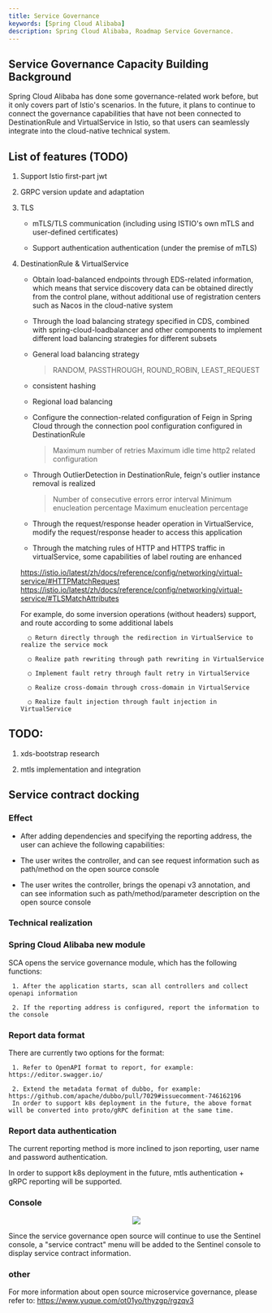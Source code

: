```yaml
---
title: Service Governance
keywords: [Spring Cloud Alibaba]
description: Spring Cloud Alibaba, Roadmap Service Governance.
---
```


## Service Governance Capacity Building Background

Spring Cloud Alibaba has done some governance-related work before, but it only covers part of Istio's scenarios. In the future, it plans to continue to connect the governance capabilities that have not been connected to DestinationRule and VirtualService in Istio, so that users can seamlessly integrate into the cloud-native technical system.

## List of features (TODO)

1. Support Istio first-part jwt

2. GRPC version update and adaptation

3. TLS

    - mTLS/TLS communication (including using ISTIO's own mTLS and user-defined certificates)

    - Support authentication authentication (under the premise of mTLS)

4. DestinationRule & VirtualService

    - Obtain load-balanced endpoints through EDS-related information, which means that service discovery data can be obtained directly from the control plane, without additional use of registration centers such as Nacos in the cloud-native system

    - Through the load balancing strategy specified in CDS, combined with spring-cloud-loadbalancer and other components to implement different load balancing strategies for different subsets

    - General load balancing strategy

      > RANDOM, PASSTHROUGH, ROUND_ROBIN, LEAST_REQUEST

    - consistent hashing
    - Regional load balancing

    - Configure the connection-related configuration of Feign in Spring Cloud through the connection pool configuration configured in DestinationRule

      > Maximum number of retries
      > Maximum idle time
      > http2 related configuration

    - Through OutlierDetection in DestinationRule, feign's outlier instance removal is realized

      > Number of consecutive errors
      > error interval
      > Minimum enucleation percentage
      > Maximum enucleation percentage

    - Through the request/response header operation in VirtualService, modify the request/response header to access this application

    - Through the matching rules of HTTP and HTTPS traffic in virtualService, some capabilities of label routing are enhanced

    https://istio.io/latest/zh/docs/reference/config/networking/virtual-service/#HTTPMatchRequest
    https://istio.io/latest/zh/docs/reference/config/networking/virtual-service/#TLSMatchAttributes

    For example, do some inversion operations (without headers) support, and route according to some additional labels

         ○ Return directly through the redirection in VirtualService to realize the service mock

         ○ Realize path rewriting through path rewriting in VirtualService

         ○ Implement fault retry through fault retry in VirtualService

         ○ Realize cross-domain through cross-domain in VirtualService

         ○ Realize fault injection through fault injection in VirtualService

## TODO:

1. xds-bootstrap research

2. mtls implementation and integration

## Service contract docking

### Effect

- After adding dependencies and specifying the reporting address, the user can achieve the following capabilities:

- The user writes the controller, and can see request information such as path/method on the open source console

- The user writes the controller, brings the openapi v3 annotation, and can see information such as path/method/parameter description on the open source console

### Technical realization

### Spring Cloud Alibaba new module

SCA opens the service governance module, which has the following functions:

     1. After the application starts, scan all controllers and collect openapi information

     2. If the reporting address is configured, report the information to the console

### Report data format

There are currently two options for the format:

     1. Refer to OpenAPI format to report, for example: https://editor.swagger.io/

     2. Extend the metadata format of dubbo, for example: https://github.com/apache/dubbo/pull/7029#issuecomment-746162196
     In order to support k8s deployment in the future, the above format will be converted into proto/gRPC definition at the same time.

### Report data authentication

The current reporting method is more inclined to json reporting, user name and password authentication.

In order to support k8s deployment in the future, mtls authentication + gRPC reporting will be supported.

### Console

<p align="center">
<img src="https://sca-storage.oss-cn-hangzhou.aliyuncs.com/website/image.png" />
</p>

Since the service governance open source will continue to use the Sentinel console, a "service contract" menu will be added to the Sentinel console to display service contract information.

### other

For more information about open source microservice governance, please refer to: https://www.yuque.com/ot01yo/thyzgp/rgzqv3
